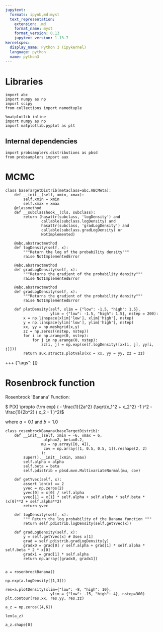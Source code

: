 ```yaml
---
jupytext:
  formats: ipynb,md:myst
  text_representation:
    extension: .md
    format_name: myst
    format_version: 0.13
    jupytext_version: 1.13.7
kernelspec:
  display_name: Python 3 (ipykernel)
  language: python
  name: python3
---
```


# Libraries

```{code-cell} ipython3
import abc
import numpy as np
import scipy
from collections import namedtuple
```

```{code-cell} ipython3
%matplotlib inline
import numpy as np
import matplotlib.pyplot as plt
```

## Internal dependencies

```{code-cell} ipython3
import probsamplers.distributions as pbsd
from probsamplers import aux
```

# MCMC

```{code-cell} ipython3
class baseTargetDistrib(metaclass=abc.ABCMeta):
    def __init__(self, xmin, xmax):
        self.xmin = xmin
        self.xmax = xmax
    @classmethod
    def __subclasshook__(cls, subclass):
        return (hasattr(subclass, 'logDensity') and
                callable(subclass.logDensity) and
                hasattr(subclass, 'gradLogDensity') and
                callable(subclass.gradLogDensity) or
                NotImplemented)
    
    @abc.abstractmethod
    def logDensity(self, x):
        """Return the log of the probability density"""
        raise NotImplementedError
    
    @abc.abstractmethod
    def gradLogDensity(self, x):
        """Returns the gradient of the probability density"""
        raise NotImplementedError
    
    @abc.abstractmethod
    def gradLogDensity(self, x):
        """Returns the gradient of the probability density"""
        raise NotImplementedError
        
    def plotDensity(self, xlim = {"low": -1.5, "high": 1.5},
                    ylim = {"low": -1.5, "high": 1.5}, nstep = 200):
        x = np.linspace(xlim['low'], xlim['high'], nstep)
        y = np.linspace(ylim['low'], ylim['high'], nstep)
        xx, yy = np.meshgrid(x,y)
        zz = np.zeros((nstep, nstep))
        for i in np.arange(0, nstep):
            for j in np.arange(0, nstep):
                zz[i, j] = np.exp(self.logDensity([xx[i, j], yy[i, j]]))
        return aux.structs.plotvals(xx = xx, yy = yy, zz = zz)
```

+++ {"tags": []}

# Rosenbrock function
Rosenbrock 'Banana' Function:

$ P(X) \propto {\rm exp} ( - \frac{1}{2a^2} (\sqrt{x_1^2 + x_2^2} -1 )^2  - \frac{1}{2b^2} ( x_2 - 1 )^2)$

where $a=0.1$ and $b=1.0$

```{code-cell} ipython3
class rosenbrockBanana(baseTargetDistrib):
    def __init__(self, xmin = -6, xmax = 6,
                 alpha=2, beta=0.2,
                mu = np.array([0, 4]),
                 cov = np.array([1, 0.5, 0.5, 1]).reshape(2, 2)
                ):
        super().__init__(xmin, xmax)
        self.alpha = alpha
        self.beta = beta
        self.pdistrib = pbsd.mvn.MultivariateNormal(mu, cov)
        
    def getYvec(self, x):
        assert len(x) == 2
        yvec = np.zeros(2)
        yvec[0] = x[0] / self.alpha
        yvec[1] = x[1] * self.alpha + self.alpha * self.beta * (x[0]**2 + self.alpha**2)
        return yvec

    def logDensity(self, x):
        """ Return the log probability of the Banana function """
        return self.pdistrib.logDensity(self.getYvec(x))
    
    def gradLogDensity(self, x):
        y = self.getYvec(x) # Uses x[1]
        grad = self.pdistrib.gradLogDensity(y)
        gradx0 = grad[0] / self.alpha + grad[1] * self.alpha * self.beta * 2 * x[0]
        gradx1 = grad[1] * self.alpha
        return np.array([gradx0, gradx1])
        
```

```{code-cell} ipython3
a = rosenbrockBanana()
```

```{code-cell} ipython3
np.exp(a.logDensity([1,3]))
```

```{code-cell} ipython3
res=a.plotDensity(xlim={"low": -8, "high": 10},
                    ylim = {"low": -15, "high": 4}, nstep=300)
plt.contour(res.xx, res.yy, res.zz)
```

```{code-cell} ipython3
a_z = np.zeros([4,6])
```

```{code-cell} ipython3
len(a_z)
```

```{code-cell} ipython3
a_z.shape[0]
```

```{code-cell} ipython3

```
